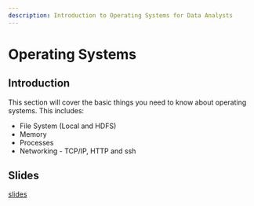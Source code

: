 ```yaml
---
description: Introduction to Operating Systems for Data Analysts
---
```


# Operating Systems

## Introduction

This section will cover the basic things you need to know about operating systems.  This includes:

* File System  \(Local and HDFS\)
* Memory
* Processes
* Networking - TCP/IP,   HTTP and ssh

## Slides

[slides](https://github.com/marilynwaldman/course/blob/master/Hadoop/01-OperatingSystems.pdf)

